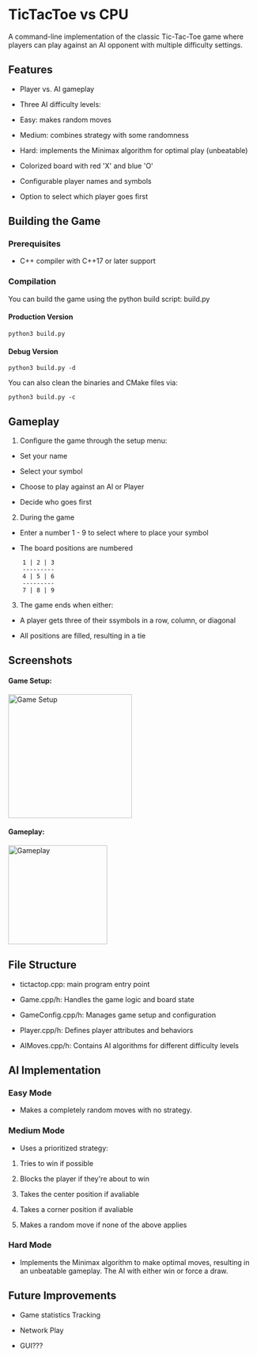 
# TicTacToe vs CPU

A command-line implementation of the classic Tic-Tac-Toe game where players can play against an AI opponent with multiple difficulty settings.  

## Features

- Player vs. AI gameplay

- Three AI difficulty levels:

- Easy: makes random moves

- Medium: combines strategy with some randomness

- Hard: implements the Minimax algorithm for optimal play (unbeatable)

- Colorized board with red 'X' and blue 'O'

- Configurable player names and symbols

- Option to select which player goes first

## Building the Game


### Prerequisites  

- C++ compiler with C++17 or later support

### Compilation

You can build the game using the python build script: build.py

#### Production Version

```python3 build.py```

#### Debug Version 

```python3 build.py -d```

You can also clean the binaries and CMake files via:

```python3 build.py -c```

## Gameplay  

1. Configure the game through the setup menu:

- Set your name

- Select your symbol

- Choose to play against an AI or Player

- Decide who goes first

2. During the game

- Enter a number 1 - 9 to select where to place your symbol

- The board positions are numbered
```
	1 | 2 | 3
	---------
	4 | 5 | 6
	---------
	7 | 8 | 9
```

3. The game ends when either:

- A player gets three of their ssymbols in a row, column, or diagonal

- All positions are filled, resulting in a tie

## Screenshots

#### Game Setup:

<img src="img/Screenshot%20from%202025-03-20%2010-52-15.png" width="250" alt="Game Setup">

#### Gameplay:

<img src="img/Screenshot%20from%202025-03-20%2010-53-13.png" width="200" alt="Gameplay">

## File Structure

- tictactop.cpp: main program entry point

- Game.cpp/h: Handles the game logic and board state

- GameConfig.cpp/h: Manages game setup and configuration

- Player.cpp/h: Defines player attributes and behaviors

- AIMoves.cpp/h: Contains AI algorithms for different difficulty levels
 
## AI Implementation  

### Easy Mode

- Makes a completely random moves with no strategy.  

### Medium Mode

- Uses a prioritized strategy:

1. Tries to win if possible

2. Blocks the player if they're about to win

3. Takes the center position if avaliable

4. Takes a corner position if avaliable

5. Makes a random move if none of the above applies

### Hard Mode

- Implements the Minimax algorithm to make optimal moves, resulting in an unbeatable gameplay. The AI with either win or force a draw.
  

## Future Improvements

- Game statistics Tracking

- Network Play

- GUI???
